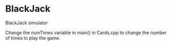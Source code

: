 # BlackJack
BlackJack simulator

Change the numTimes variable in main() in Cards.cpp to change the number of times to play the game.
